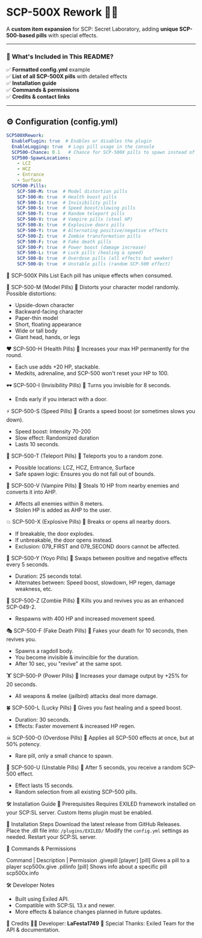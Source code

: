 # SCP-500X Rework 🔬💊
A **custom item expansion** for SCP: Secret Laboratory, adding **unique SCP-500-based pills** with special effects.

---

### 📌 **What's Included in This README?**
✅ **Formatted config.yml** example  
✅ **List of all SCP-500X pills** with detailed effects  
✅ **Installation guide**  
✅ **Commands & permissions**  
✅ **Credits & contact links**  

---

## ⚙️ **Configuration (config.yml)**

```yaml
SCP500XRework:
  EnablePlugin: true  # Enables or disables the plugin
  EnableLogging: true  # Logs pill usage in the console
  SCP500-Chance: 0.1   # Chance for SCP-500X pills to spawn instead of normal SCP-500
  SCP500-SpawnLocations:
    - LCZ
    - HCZ
    - Entrance
    - Surface
  SCP500-Pills:
    SCP-500-M: true  # Model distortion pills
    SCP-500-H: true  # Health boost pills
    SCP-500-I: true  # Invisibility pills
    SCP-500-S: true  # Speed boost/slowing pills
    SCP-500-T: true  # Random teleport pills
    SCP-500-V: true  # Vampire pills (steal HP)
    SCP-500-X: true  # Explosive doors pills
    SCP-500-Y: true  # Alternating positive/negative effects
    SCP-500-Z: true  # Zombie transformation pills
    SCP-500-F: true  # Fake death pills
    SCP-500-P: true  # Power boost (damage increase)
    SCP-500-L: true  # Luck pills (healing & speed)
    SCP-500-O: true  # Overdose pills (all effects but weaker)
    SCP-500-U: true  # Unstable pills (random SCP-500 effect)
```

🧪 SCP-500X Pills List
Each pill has unique effects when consumed.

🔹 SCP-500-M (Model Pills)
📌 Distorts your character model randomly.
Possible distortions:
- Upside-down character
- Backward-facing character
- Paper-thin model
- Short, floating appearance
- Wide or tall body
- Giant head, hands, or legs

❤️ SCP-500-H (Health Pills)
📌 Increases your max HP permanently for the round.
- Each use adds +20 HP, stackable.
- Medkits, adrenaline, and SCP-500 won't reset your HP to 100.

🕶 SCP-500-I (Invisibility Pills)
📌 Turns you invisible for 8 seconds.
- Ends early if you interact with a door.

⚡ SCP-500-S (Speed Pills)
📌 Grants a speed boost (or sometimes slows you down).
- Speed boost: Intensity 70-200
- Slow effect: Randomized duration
- Lasts 10 seconds.

🎲 SCP-500-T (Teleport Pills)
📌 Teleports you to a random zone.
- Possible locations: LCZ, HCZ, Entrance, Surface
- Safe spawn logic: Ensures you do not fall out of bounds.

🦇 SCP-500-V (Vampire Pills)
📌 Steals 10 HP from nearby enemies and converts it into AHP.
- Affects all enemies within 8 meters.
- Stolen HP is added as AHP to the user.

💥 SCP-500-X (Explosive Pills)
📌 Breaks or opens all nearby doors.
- If breakable, the door explodes.
- If unbreakable, the door opens instead.
- Exclusion: 079_FIRST and 079_SECOND doors cannot be affected.

🔄 SCP-500-Y (Yoyo Pills)
📌 Swaps between positive and negative effects every 5 seconds.
- Duration: 25 seconds total.
- Alternates between: Speed boost, slowdown, HP regen, damage weakness, etc.

🧟 SCP-500-Z (Zombie Pills)
📌 Kills you and revives you as an enhanced SCP-049-2.
- Respawns with 400 HP and increased movement speed.

🎭 SCP-500-F (Fake Death Pills)
📌 Fakes your death for 10 seconds, then revives you.
- Spawns a ragdoll body.
- You become invisible & invincible for the duration.
- After 10 sec, you "revive" at the same spot.

🏋 SCP-500-P (Power Pills)
📌 Increases your damage output by +25% for 20 seconds.
- All weapons & melee (jailbird) attacks deal more damage.

🍀 SCP-500-L (Lucky Pills)
📌 Gives you fast healing and a speed boost.
- Duration: 30 seconds.
- Effects: Faster movement & increased HP regen.

☠ SCP-500-O (Overdose Pills)
📌 Applies all SCP-500 effects at once, but at 50% potency.
- Rare pill, only a small chance to spawn.

🎲 SCP-500-U (Unstable Pills)
📌 After 5 seconds, you receive a random SCP-500 effect.
- Effect lasts 15 seconds.
- Random selection from all existing SCP-500 pills.

🛠 Installation Guide
🔹 Prerequisites
Requires EXILED framework installed on your SCP:SL server.
Custom Items plugin must be enabled.

🔹 Installation Steps
Download the latest release from GitHub Releases.
Place the .dll file into:
`/plugins/EXILED/`
Modify the `config.yml` settings as needed.
Restart your SCP:SL server.

📝 Commands & Permissions

Command	| Description	                            | Permission
.givepill [player] [pill]	Gives a pill to a player	scp500x.give
.pillinfo [pill]	Shows info about a specific pill	scp500x.info

🛠 Developer Notes
- Built using Exiled API.
- Compatible with SCP:SL 13.x and newer.
- More effects & balance changes planned in future updates.

📜 Credits
👨‍💻 Developer: **LaFesta1749**
📢 Special Thanks: Exiled Team for the API & documentation.
